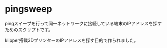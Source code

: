 # pingsweep
pingスイープを行って同一ネットワークに接続している端末のIPアドレスを探すためのスクリプトです。


klipper搭載3DプリンターのIPアドレスを探す目的で作られました。
